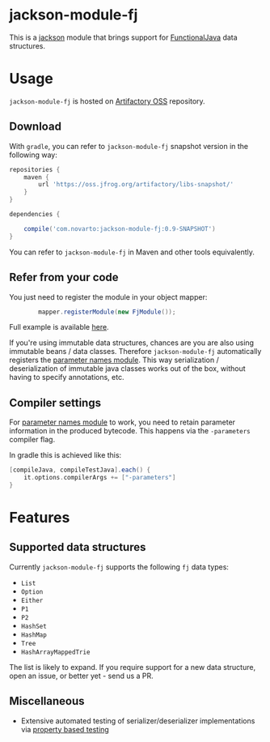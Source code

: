 # jackson-module-fj

This is a [jackson](https://github.com/FasterXML/jackson) module that brings support for
[FunctionalJava](https://github.com/functionaljava/functionaljava) data structures.



# Usage
`jackson-module-fj` is hosted on [Artifactory OSS](https://oss.jfrog.org/artifactory/libs-snapshot/) repository.

## Download
With `gradle`, you can refer to `jackson-module-fj` snapshot version in the following way:

```groovy
repositories {
    maven {
        url 'https://oss.jfrog.org/artifactory/libs-snapshot/'
    }
}

dependencies {

    compile('com.novarto:jackson-module-fj:0.9-SNAPSHOT')
}
```
You can refer to `jackson-module-fj` in Maven and other tools equivalently.

## Refer from your code

You just need to register the module in your object mapper:
```java
        mapper.registerModule(new FjModule());
```

Full example is available [here](src/test/java/com/novarto/jackson/fj/JsonParser.java).

If you're using immutable data structures, chances are you are also using immutable beans / data classes.
Therefore `jackson-module-fj` automatically registers the [parameter names module](https://github.com/FasterXML/jackson-modules-java8/tree/master/parameter-names).
This way serialization / deserialization of immutable java classes works out of the box, without having to specify annotations, etc.

## Compiler settings

For [parameter names module](https://github.com/FasterXML/jackson-modules-java8/tree/master/parameter-names) to work,
you need to retain parameter information in the produced bytecode. This happens via the `-parameters` compiler flag.

In gradle this is achieved like this:

```groovy
[compileJava, compileTestJava].each() {
    it.options.compilerArgs += ["-parameters"]
}
```

# Features

## Supported data structures

Currently `jackson-module-fj` supports the following `fj` data types:

-  `List`
- `Option`
- `Either`
- `P1`
- `P2`
- `HashSet`
- `HashMap`
- `Tree`
- `HashArrayMappedTrie`

The list is likely to expand. If you require support for a new data structure, open an issue, or better yet - send us a PR.

## Miscellaneous

- Extensive automated testing of serializer/deserializer implementations via [property based testing](https://en.wikipedia.org/wiki/QuickCheck)

